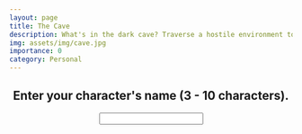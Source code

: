 ```yaml
---
layout: page
title: The Cave
description: What's in the dark cave? Traverse a hostile environment to find out!
img: assets/img/cave.jpg
importance: 0
category: Personal
---
```


<div id="StartupGame">
    <h2 id="StartupInfoText">
    Enter your character's name (3 - 10 characters).
    </h2>
    <input type="text" id="CharacterNameInput" />
</div>

<div id="GameOverScreen">
    <h2>GAME OVER!</h2>
</div>

<div id="WinnerScreen">
    <h2>Congratulations! You Won!</h2>
</div>

<div id="Game">
    <canvas id="MapCanvas"></canvas>
    <textarea id="InfoBox" cols="30" readonly></textarea>
</div>

<div class="ButtonDivClass" id="GameButtons">
    <button id="PlayerStatusButton">Status</button>
    <div class="divider"></div>
    <button id="InventoryButton">Inventory</button>
    <div class="divider"></div>
    <button id="EnterInnButton">Enter Inn</button>
    <div class="divider"></div>
    <button id="EnterCaveButton">Enter Cave</button>
</div>

<div class="ButtonDivClass" id="BattleButtons">
    <button id="AttackButton">Attack</button>
    <div class="divider"></div>
    <button id="FleeButton">Flee</button>
</div>

<div class="ButtonDivClass" id="BossButtons">
    <button id="BossAttackButton">Attack</button>
    <div class="divider"></div>
    <button id="BossDefendButton">Defend</button>
</div>

<div class="ButtonDivClass" id="BackButtonDiv">
    <button id="BackButton">Back</button>
</div>

<div class="ButtonDivClass" id="CraftableButtons">
    <button id="CraftSwordButton">Craft Sword</button>
    <div class="divider"></div>
    <button id="CraftShieldButton">Craft Shield</button>
    <div class="divider"></div>
    <button id="CraftBoatButton">Craft Boat</button>
</div>

<div class="ButtonDivClass" id="RemoveItemsDiv">
    <button id="RemoveClawButton">Remove Claw</button>
    <div class="divider"></div>
    <button id="RemovePeltButton">Remove Pelt</button>
    <div class="divider"></div>
    <button id="RemoveScaleButton">Remove Scale</button>
</div>
<div class="divider"></div>
<p class="thankyouwrap">
    <b id="ThankYou" style="display: none">
        Thank you to <a href="https://sondanielson.itch.io/gameboy-simple-rpg-tileset" target="_blank" rel="noopener noreferrer">sonDanielson</a> for the free pixel art!
    </b>
</p>

<style>
    h1{
        text-align: center;
    }

    .thankyouwrap {
        text-align: center;
    }

    #StartupGame {
        text-align: center;
    }

    #GameOverScreen {
        display: none;
        text-align: center;
    }

    #WinnerScreen {
        display: none;
        text-align: center;
    }

    #Game {
        display: none;
        justify-content: center;
    }
    canvas {
        padding-right: 10px;
    }
    textarea {
        white-space: pre-line;
        resize: none;
    }

    .ButtonDivClass {
        display: none;
        padding-top: 10px;
        justify-content: center;
    }
    button {
        background-color: grey;
        border: 2px solid black;
        color: white;
        padding: 8px 16px;
        text-align: center;
        font-size: 16px;
        border-radius: 8px;
    }
    button:hover {
        background-color: #FFFFFF;
        color: black;
    }
    button:active {
        background-color: rgb(85, 85, 85);
        border: 1px solid black;
    }

    .divider {
        width: 5px;
        height: auto;
        display: inline-block;
    }
</style>

<script type="module" src="./index.js"></script>
